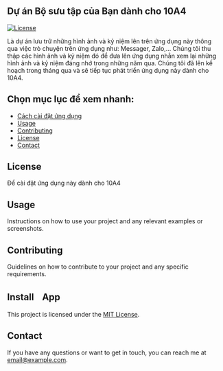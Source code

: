 ## Dự án Bộ sưu tập của Bạn dành cho 10A4
[![License](https://img.shields.io/badge/license-MIT-blue.svg?style=flat-square)](LICENSE)

Là dự án lưu trữ những hình ảnh và kỷ niệm lên trên ứng dụng này thông qua việc trò chuyện trên ứng dụng như: Messager, Zalo,... Chúng tôi thu thập các hình ảnh và kỷ niệm đó để đưa lên ứng dụng nhằn xem lại những hình ảnh và kỷ niệm đáng nhớ trong những năm qua. Chúng tôi đã lên kế hoạch trong tháng qua và sẽ tiếp tục phát triển ứng dụng này dành cho 10A4.

## Chọn mục lục để xem nhanh:

- [Cách cài đặt ứng dụng](#installㅤapp)
- [Usage](#usage)
- [Contributing](#contributing)
- [License](#license)
- [Contact](#contact)

## License

Để cài đặt ứng dụng này dành cho 10A4 

## Usage

Instructions on how to use your project and any relevant examples or screenshots.

## Contributing

Guidelines on how to contribute to your project and any specific requirements.

## InstallㅤApp

This project is licensed under the [MIT License](LICENSE).

## Contact

If you have any questions or want to get in touch, you can reach me at [email@example.com](mailto:email@example.com).
